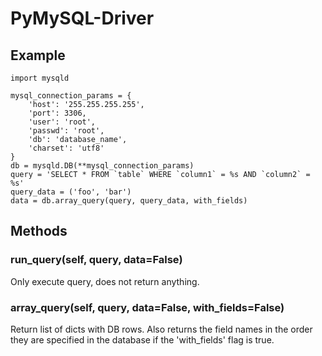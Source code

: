 # PyMySQL-Driver

## Example
    import mysqld

    mysql_connection_params = {
        'host': '255.255.255.255',
        'port': 3306,
        'user': 'root',
        'passwd': 'root',
        'db': 'database_name',
        'charset': 'utf8'
    }
    db = mysqld.DB(**mysql_connection_params)
    query = 'SELECT * FROM `table` WHERE `column1` = %s AND `column2` = %s'
    query_data = ('foo', 'bar')
    data = db.array_query(query, query_data, with_fields)

## Methods

### run_query(self, query, data=False)
Only execute query, does not return anything.

### array_query(self, query, data=False, with_fields=False)
Return list of dicts with DB rows. Also returns the field names in the order they are specified in the database if the 'with_fields' flag is true.